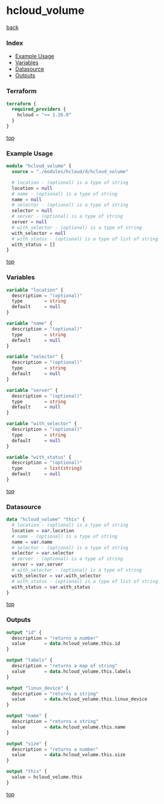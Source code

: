 # hcloud_volume

[back](../hcloud.md)

### Index

- [Example Usage](#example-usage)
- [Variables](#variables)
- [Datasource](#datasource)
- [Outputs](#outputs)

### Terraform

```terraform
terraform {
  required_providers {
    hcloud = ">= 1.26.0"
  }
}
```

[top](#index)

### Example Usage

```terraform
module "hcloud_volume" {
  source = "./modules/hcloud/d/hcloud_volume"

  # location - (optional) is a type of string
  location = null
  # name - (optional) is a type of string
  name = null
  # selector - (optional) is a type of string
  selector = null
  # server - (optional) is a type of string
  server = null
  # with_selector - (optional) is a type of string
  with_selector = null
  # with_status - (optional) is a type of list of string
  with_status = []
}
```

[top](#index)

### Variables

```terraform
variable "location" {
  description = "(optional)"
  type        = string
  default     = null
}

variable "name" {
  description = "(optional)"
  type        = string
  default     = null
}

variable "selector" {
  description = "(optional)"
  type        = string
  default     = null
}

variable "server" {
  description = "(optional)"
  type        = string
  default     = null
}

variable "with_selector" {
  description = "(optional)"
  type        = string
  default     = null
}

variable "with_status" {
  description = "(optional)"
  type        = list(string)
  default     = null
}
```

[top](#index)

### Datasource

```terraform
data "hcloud_volume" "this" {
  # location - (optional) is a type of string
  location = var.location
  # name - (optional) is a type of string
  name = var.name
  # selector - (optional) is a type of string
  selector = var.selector
  # server - (optional) is a type of string
  server = var.server
  # with_selector - (optional) is a type of string
  with_selector = var.with_selector
  # with_status - (optional) is a type of list of string
  with_status = var.with_status
}
```

[top](#index)

### Outputs

```terraform
output "id" {
  description = "returns a number"
  value       = data.hcloud_volume.this.id
}

output "labels" {
  description = "returns a map of string"
  value       = data.hcloud_volume.this.labels
}

output "linux_device" {
  description = "returns a string"
  value       = data.hcloud_volume.this.linux_device
}

output "name" {
  description = "returns a string"
  value       = data.hcloud_volume.this.name
}

output "size" {
  description = "returns a number"
  value       = data.hcloud_volume.this.size
}

output "this" {
  value = hcloud_volume.this
}
```

[top](#index)